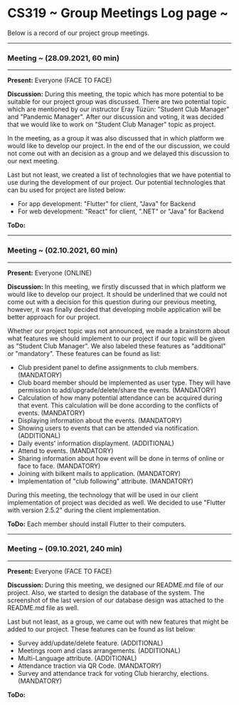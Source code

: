 # CS319 ~ Group Meetings Log page ~

Below is a record of our project group meetings.

****
### Meeting ~ (28.09.2021, 60 min)
****
**Present:** Everyone (FACE TO FACE)

**Discussion:** During this meeting, the topic which has more potential to be suitable for our project group was discussed. There are two potential topic which are mentioned by our instructor Eray Tüzün: "Student Club Manager" and "Pandemic Manager". After our discussion and voting, it was decided that we would like to work on "Student Club Manager" topic as project.

In the meeting, as a group it was also discussed that in which platform we would like to develop our project. In the end of the our discussion, we could not come out with an decision as a group and we delayed this discussion to our next meeting.

Last but not least, we created a list of technologies that we have potential to use during the development of our project. Our potential technologies that can bu used for project are listed below:

- For app development: "Flutter" for client, "Java" for Backend
- For web development: "React" for client, ".NET" or "Java" for Backend

**ToDo:**

****
### Meeting ~ (02.10.2021, 60 min)
****
**Present:** Everyone (ONLINE)

**Discussion:** In this meeting, we firstly discussed that in which platform we would like to develop our project. It should be underlined that we could not come out with a decision for this question during our previous meeting, however, it was finally decided that developing mobile application will be better approach for our project.

Whether our project topic was not announced, we made a brainstorm about what features we should implement to our project if our topic will be given as "Student Club Manager". We also labeled these features as "additional" or "mandatory". These features can be found as list:

- Club president panel to define assignments to club members. (MANDATORY)
- Club board member should be implemented as user type. They will have permission to add/upgrade/delete/share the events. (MANDATORY)
- Calculation of how many potential attendance can be acquired during that event. This calculation will be done according to the conflicts of events. (MANDATORY)
- Displaying information about the events. (MANDATORY)
- Showing users to events that can be attended via notification. (ADDITIONAL)
- Daily events' information displayment. (ADDITIONAL)
- Attend to events. (MANDATORY)
- Sharing information about how event will be done in terms of online or face to face. (MANDATORY)
- Joining with bilkent mails to application. (MANDATORY)
- Implementation of "club following" attribute. (MANDATORY)

During this meeting, the technology that will be used in our client implementation of project was decided as well. We decided to use "Flutter with version 2.5.2" during the client implementation.


**ToDo:** Each member should install Flutter to their computers.

****
### Meeting ~ (09.10.2021, 240 min)
****
**Present:** Everyone (FACE TO FACE)

**Discussion:** During this meeting, we designed our README.md file of our project. Also, we started to design the database of the system. The screenshot of the last version of our database design was attached to the README.md file as well. 

Last but not least, as a group, we came out with new features that might be added to our project. These features can be found as list below:

- Survey add/update/delete feature. (ADDITIONAL)
- Meetings room and class arrangements. (ADDITIONAL)
- Multi-Language attribute. (ADDITIONAL)
- Attendance traction via QR Code. (MANDATORY)
- Survey and attendance track for voting Club hierarchy, elections. (MANDATORY) 

**ToDo:**
